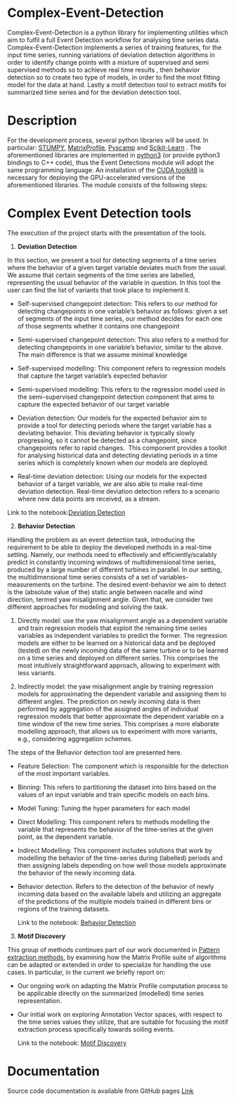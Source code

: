 Complex-Event-Detection
=======================

  Complex-Event-Detection is a python library for implementing utilities which aim to fulfil a full Event Detection  workflow for analysing time series data. Complex-Event-Detection implements a series of training features, for the input time series, running variations of deviation detection algorithms in order to identify change points with a mixture of supervised and semi supervised methods so to achieve real time results , then behavior detection so to create two type of models, in order to find the most fitting model for the data at hand. Lastly a motif detection tool to extract motifs for summarized time series and for the deviation detection tool.  
  
Description
===========	
For the development process, several python libraries will be used. In particular: [STUMPY](https://stumpy.readthedocs.io/en/latest/), [MatrixProfile](https://matrixprofile.docs.matrixprofile.org/), [Pyscamp](https://pypi.org/project/pyscamp/) and [Scikit-Learn](https://scikit-learn.org/stable/) . The aforementioned libraries are implemented in [python3](https://www.python.org/download/releases/3.0/) (or provide python3 bindings to C++ code), thus the Event Detections module will adopt the same programming language. An installation of the [CUDA toolkit8](https://developer.nvidia.com/cuda-toolkit) is necessary for deploying the GPU-accelerated versions of the aforementioned libraries. 
The module consists of the following steps:

Complex Event Detection tools
=============================
  The execution of the project starts with the presentation of the tools. 

1. **Deviation Detection**

  In this section, we present a tool for detecting segments of a time series where the behavior of a given target variable deviates much from the usual. We assume that certain 
  segments of the time series are labelled, representing the usual behavior of the variable in question. In this tool the user can find the list of variants that took place to implement it.

  * Self-supervised changepoint detection: This refers to our method for detecting changepoints in one variable’s behavior as follows: given a set of segments of the input time series, our method decides for each one of those segments whether it contains one changepoint
  
  * Semi-supervised changepoint detection: This also refers to a method for detecting changepoints in one variable’s behavior, similar to the above. The main difference is that we assume minimal knowledge

  * Self-supervised modelling: This component refers to regression models that capture the target variable’s expected behavior
  * Semi-supervised modelling: This refers to the regression model used in the semi-supervised changepoint detection component that aims to capture the expected behavior of our target variable
  * Deviation detection:  Our models for the expected behavior aim to provide a tool for detecting periods where the target variable has a deviating behavior. This deviating behavior is typically slowly progressing, so it cannot be detected as a changepoint, since changepoints refer to rapid changes.  This component provides a toolkit for analysing historical data and detecting deviating periods in a time series which is completely known when our models are deployed.    
  * Real-time deviation detection: Using our models for the expected behavior of a target variable, we are also able to make real-time deviation detection. Real-time deviation detection refers to a scenario where new data points are received, as a stream.
  
  Link to the notebook:[Deviation Detection](https://github.com/MORE-EU/more-pattern-extraction/blob/main/notebooks/deviation_detection.ipynb)


2. **Behavior Detection**

 Handling the problem as an event detection task, introducing the requirement to be able to deploy the developed methods in a real-time setting. Namely, our methods need to effectively and efficiently/scalably predict in constantly incoming windows of multidimensional time series, produced by a large number of different turbines in parallel. In our setting, the multidimensional time series consists of a set of variables-measurements on the turbine. The desired event-behavior we aim to detect is the (absolute value of the) static angle between nacelle and wind direction, termed yaw misalignment angle. Given that, we consider two different approaches for modeling and solving the task.
	
1. Directly model: use the yaw misalignment angle as a dependent variable and train regression models that exploit the remaining time series variables as independent variables to predict the former. The regression models are either to be learned on a historical data and be deployed (tested) on the newly incoming data of the same turbine or  to be learned on a time series and deployed on different series. This comprises the most intuitively straightforward approach, allowing to experiment with less variants. 

2. Indirectly model: the yaw misalignment angle by training regression models for approximating the dependent variable and assigning them to different angles. The prediction on newly incoming data is then performed by aggregation of the assigned angles of individual regression models that better approximate the dependent variable on a time window of the new time series. This comprises a more elaborate modelling approach, that allows us to experiment with more variants, e.g., considering aggregation schemes. 


The steps of the Behavior detection tool are presented here.
* Feature Selection: The component which is responsible for the detection of the most important variables.
* Binning: This refers to partitioning the dataset into bins based on the values of an input variable and train specific models on each bins.
* Model Tuning: Tuning the hyper parameters for each model
* Direct Modelling: This component refers to methods modelling the variable that represents the behavior of the time-series at the given point, as the dependent variable. 
* Indirect Modelling: This component includes solutions that work by modelling the behavior of the time-series during (labelled) periods and then assigning labels depending on how well those models approximate the behavior of the newly incoming data. 
* Behavior detection. Refers to the detection of the behavior of newly incoming data based on the available labels and utilizing an aggregate of the predictions of the multiple models trained in different bins or regions of the training datasets. 

  Link to the notebook: [Behavior Detection](https://github.com/MORE-EU/more-pattern-extraction/blob/main/notebooks/semantic_segmentation.ipynb)

3. **Motif Discovery**

  This group of methods continues part of our work documented in [Pattern extraction methods](https://github.com/MORE-EU/more-pattern-extraction), by examining how the Matrix Profile suite of algorithms can be adapted or extended in order to specialize for handling the use cases. In particular, in the current we briefly report on:
  
* Our ongoing work on adapting the Matrix Profile computation process to be applicable directly on the summarized (modelled) time series representation. 
* Our initial work on exploring Annotation Vector spaces, with respect to the time series values they utilize, that are suitable for focusing the motif extraction process specifically towards soiling events. 
 
  Link to the notebook: [Motif Discovery](https://github.com/MORE-EU/more-pattern-extraction/blob/main/notebooks/changepoint_detection.ipynb)
  

Documentation
=============

Source code documentation is available from GitHub pages [Link](https://more-eu.github.io/more-pattern-extraction/)
